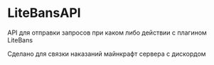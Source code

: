 # LiteBansAPI

API для отправки запросов при каком либо действии с плагином LiteBans

Сделано для связки наказаний майнкрафт сервера с дискордом